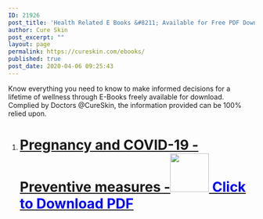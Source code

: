 ```yaml
---
ID: 21926
post_title: 'Health Related E Books &#8211; Available for Free PDF Download'
author: Cure Skin
post_excerpt: ""
layout: page
permalink: https://cureskin.com/ebooks/
published: true
post_date: 2020-04-06 09:25:43
---
```

Know everything you need to know to make informed decisions for a lifetime of wellness through E-Books freely available for download. Complied by Doctors @CureSkin, the information provided can be 100% relied upon.
<ol>
 	<li>
<h1><a href="https://drive.google.com/file/d/1yqFtijHT1FeGaAx-FOmADXtW5obtUuLN/view?usp=sharing">Pregnancy and COVID-19 - Preventive measures -</a><a href="https://cureskin.com/wp-content/uploads/2020/04/pdf-icon.png"><img class="alignnone wp-image-21944" src="https://cureskin.com/wp-content/uploads/2020/04/pdf-icon-150x150.png" alt="" width="79" height="79" /></a><a href="https://drive.google.com/file/d/1yqFtijHT1FeGaAx-FOmADXtW5obtUuLN/view?usp=sharing"> <span style="color: blue;">Click to Download PDF</span></a></h1>
</li>
</ol>